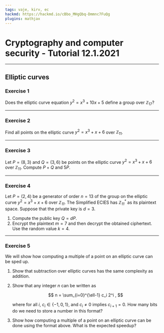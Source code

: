 ```yaml
---
tags: vaje, kirv, ec
hackmd: https://hackmd.io/cBbo_MHgQbq-Dmmnc7FuQg
plugins: mathjax
---
```

# Cryptography and computer security - Tutorial 12.1.2021

---

## Elliptic curves

### Exercise 1

Does the elliptic curve equation $y^2 = x^3 + 10x + 5$ define a group over ${\mathbb{Z}_{17}}$?

---

### Exercise 2

Find all points on the elliptic curve $y^2 = x^3 + x + 6$ over ${\mathbb{Z}_{11}}$.

---

### Exercise 3

Let $P = (8, 3)$ and $Q = (3, 6)$ be points on the elliptic curve
$y^2 = x^3 + x + 6$ over ${\mathbb{Z}_{11}}$. Compute $P + Q$ and $5P$.

---

### Exercise 4

Let $P = (2, 4)$ be a generator of order $n = 13$ of the group on the elliptic curve $y^2 = x^3 + x + 6$ over <i>$\mathbb{Z}{_{11}}$</i>. The Simplified ECIES has <i>$\mathbb{Z}{_{11}^{*}}$</i> as its plaintext space. Suppose that the private key is $d = 3$.

1. Compute the public key $Q = dP$.
2. Encrypt the plaintext $m = 7$ and then decrypt the obtained ciphertext. Use the random value $k = 4$.

---

### Exercise 5

We will show how computing a multiple of a point on an elliptic curve can be sped up.

1. Show that subtraction over elliptic curves has the same complexity as addition.

2. Show that any integer $n$ can be written as

   $$
   n = \sum_{i=0}^{\ell-1} c_i 2^i ,
   $$

   where for all $i$, ${c_i} \in \lbrace -1, 0, 1 \rbrace$, and ${c_i} \ne 0$ implies ${c_{i+1}} = 0$. How many bits do we need to store a number in this format?

3. Show how computing a multiple of a point on an elliptic curve can be done using the format above. What is the expected speedup?
